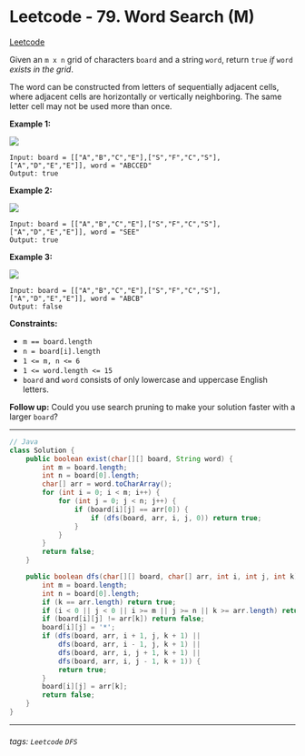 # Leetcode - 79. Word Search (M)

[Leetcode](https://leetcode.com/problems/word-search/description/)

Given an `m x n` grid of characters `board` and a string `word`, return `true` _if_ `word` _exists in the grid_.

The word can be constructed from letters of sequentially adjacent cells, where adjacent cells are horizontally or vertically neighboring. The same letter cell may not be used more than once.

**Example 1:**

![](https://assets.leetcode.com/uploads/2020/11/04/word2.jpg)
```
Input: board = [["A","B","C","E"],["S","F","C","S"],["A","D","E","E"]], word = "ABCCED"
Output: true
```
**Example 2:**

![](https://assets.leetcode.com/uploads/2020/11/04/word-1.jpg)
```
Input: board = [["A","B","C","E"],["S","F","C","S"],["A","D","E","E"]], word = "SEE"
Output: true
```
**Example 3:**

![](https://assets.leetcode.com/uploads/2020/10/15/word3.jpg)
```
Input: board = [["A","B","C","E"],["S","F","C","S"],["A","D","E","E"]], word = "ABCB"
Output: false
```
**Constraints:**

-   `m == board.length`
-   `n = board[i].length`
-   `1 <= m, n <= 6`
-   `1 <= word.length <= 15`
-   `board` and `word` consists of only lowercase and uppercase English letters.

**Follow up:** Could you use search pruning to make your solution faster with a larger `board`?

---
```java
// Java
class Solution {
    public boolean exist(char[][] board, String word) {
        int m = board.length;
        int n = board[0].length;
        char[] arr = word.toCharArray();
        for (int i = 0; i < m; i++) {
            for (int j = 0; j < n; j++) {
                if (board[i][j] == arr[0]) {
                    if (dfs(board, arr, i, j, 0)) return true;
                }
            }
        }
        return false;
    }

    public boolean dfs(char[][] board, char[] arr, int i, int j, int k) {
        int m = board.length;
        int n = board[0].length;
        if (k == arr.length) return true;
        if (i < 0 || j < 0 || i >= m || j >= n || k >= arr.length) return false;
        if (board[i][j] != arr[k]) return false;
        board[i][j] = '*';
        if (dfs(board, arr, i + 1, j, k + 1) ||
            dfs(board, arr, i - 1, j, k + 1) ||
            dfs(board, arr, i, j + 1, k + 1) ||
            dfs(board, arr, i, j - 1, k + 1)) {
            return true;
        }
        board[i][j] = arr[k];
        return false;
    }
}
```

---



###### tags: `Leetcode` `DFS`
